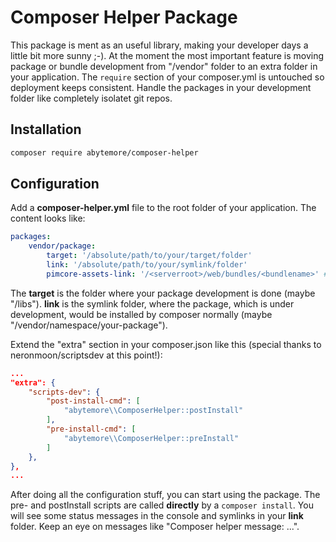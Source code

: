 # Composer Helper Package
This package is ment as an useful library, making your developer days a little bit more sunny ;-).
At the moment the most important feature is moving package or bundle development from "/vendor" folder to an extra folder in your application. The `require` section of your composer.yml is untouched so deployment keeps consistent.
Handle the packages in your development folder like completely isolatet git repos.

## Installation
```bash
composer require abytemore/composer-helper
```

## Configuration
Add a **composer-helper.yml** file to the root folder of your application. The content looks like:
```yaml
packages:
    vendor/package:
        target: '/absolute/path/to/your/target/folder'
        link: '/absolute/path/to/your/symlink/folder'
        pimcore-assets-link: '/<serverroot>/web/bundles/<bundlename>' # This is optional and just for Pimcore!
```
The **target** is the folder where your package development is done (maybe "/libs"). **link** is the symlink folder, where the package, which is under development, would be installed by composer normally (maybe "/vendor/namespace/your-package").

Extend the "extra" section in your composer.json like this (special thanks to neronmoon/scriptsdev at this point!):
```json
...
"extra": {
    "scripts-dev": {
        "post-install-cmd": [
            "abytemore\\ComposerHelper::postInstall"
        ],
        "pre-install-cmd": [
            "abytemore\\ComposerHelper::preInstall"
        ]
    },
},
...
```

After doing all the configuration stuff, you can start using the package. The pre- and postInstall scripts are called **directly** by a `composer install`. You will see some status messages in the console and symlinks in your **link** folder. Keep an eye on messages like "Composer helper message: ...".
